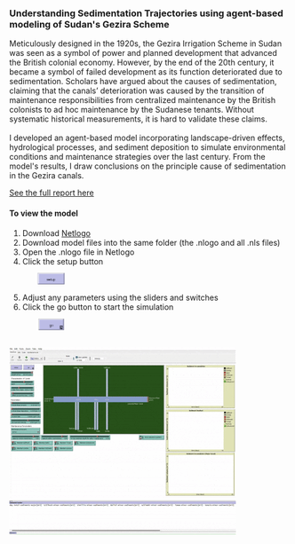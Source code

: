 

### Understanding Sedimentation Trajectories using agent-based modeling of Sudan's Gezira Scheme



Meticulously designed in the 1920s, the Gezira Irrigation Scheme in Sudan was seen as a symbol of power and planned development that advanced the British colonial economy. However, by the end of the 20th century, it became a symbol of failed development as its function deteriorated due to sedimentation. Scholars have argued about the causes of sedimentation, claiming that the canals’ deterioration was caused by the transition of maintenance responsibilities from centralized maintenance by the British colonists to ad hoc maintenance by the Sudanese tenants. Without systematic historical measurements, it is hard to validate these claims.
<br><br>
I developed an agent-based model incorporating landscape-driven effects, hydrological processes, and sediment deposition to simulate environmental conditions and maintenance strategies over the last century. From the model's results, I draw conclusions on the principle cause of sedimentation in the Gezira canals. 

[See the full report here](/pdf/sample_presentation.pdf)

#### To view the model

1. Download [Netlogo](https://ccl.northwestern.edu/netlogo/download.shtml)
2. Download model files into the same folder (the .nlogo and all .nls files)
3. Open the .nlogo file in Netlogo
4. Click the setup button <br>
    <img src="images/setup.png?raw=true" style="transform: scale(.5);">
5. Adjust any parameters using the sliders and switches
6. Click the go button to start the simulation <br>
    <img src="images/go.png?raw=true" style="transform: scale(.5);">


<img src="images/Gezira.gif"/>


